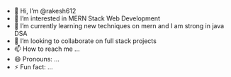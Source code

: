 - 👋 Hi, I’m @rakesh612
- 👀 I’m interested in MERN Stack Web Development
- 🌱 I’m currently learning new techniques on mern and I am strong in java DSA
- 💞️ I’m looking to collaborate on full stack projects
- 📫 How to reach me ...
- 😄 Pronouns: ...
- ⚡ Fun fact: ...

<!---
rakesh612/rakesh612 is a ✨ special ✨ repository because its `README.md` (this file) appears on your GitHub profile.
You can click the Preview link to take a look at your changes.
--->
